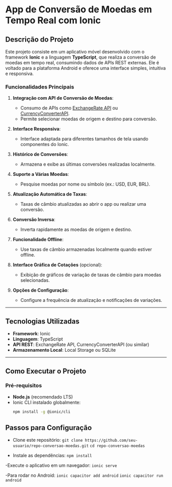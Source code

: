 # App de Conversão de Moedas em Tempo Real com Ionic

## Descrição do Projeto
Este projeto consiste em um aplicativo móvel desenvolvido com o framework **Ionic** e a linguagem **TypeScript**, que realiza a conversão de moedas em tempo real, consumindo dados de APIs REST externas. Ele é voltado para a plataforma Android e oferece uma interface simples, intuitiva e responsiva.

### Funcionalidades Principais
1. **Integração com API de Conversão de Moedas**:
   - Consumo de APIs como [ExchangeRate API](https://www.exchangerate-api.com/) ou [CurrencyConverterAPI](https://www.currencyconverterapi.com/).
   - Permite selecionar moedas de origem e destino para conversão.

2. **Interface Responsiva**:
   - Interface adaptada para diferentes tamanhos de tela usando componentes do Ionic.

3. **Histórico de Conversões**:
   - Armazena e exibe as últimas conversões realizadas localmente.

4. **Suporte a Várias Moedas**:
   - Pesquise moedas por nome ou símbolo (ex.: USD, EUR, BRL).

5. **Atualização Automática de Taxas**:
   - Taxas de câmbio atualizadas ao abrir o app ou realizar uma conversão.

6. **Conversão Inversa**:
   - Inverta rapidamente as moedas de origem e destino.

7. **Funcionalidade Offline**:
   - Use taxas de câmbio armazenadas localmente quando estiver offline.

8. **Interface Gráfica de Cotações** (opcional):
   - Exibição de gráficos de variação de taxas de câmbio para moedas selecionadas.

9. **Opções de Configuração**:
   - Configure a frequência de atualização e notificações de variações.

---

## Tecnologias Utilizadas
- **Framework**: Ionic
- **Linguagem**: TypeScript
- **API REST**: ExchangeRate API, CurrencyConverterAPI (ou similar)
- **Armazenamento Local**: Local Storage ou SQLite

---

## Como Executar o Projeto

### Pré-requisitos
- **Node.js** (recomendado LTS)
- Ionic CLI instalado globalmente:
  ```bash
  npm install -g @ionic/cli

## Passos para Configuração
- Clone este repositório:
    `git clone https://github.com/seu-usuario/repo-conversao-moedas.git`
    `cd repo-conversao-moedas`
    
- Instale as dependências:
    `npm install`

-Execute o aplicativo em um navegador:
    `ionic serve`

-Para rodar no Android:
    `ionic capacitor add android`
    `ionic capacitor run android`


